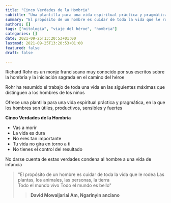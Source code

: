 ```yaml
---
title: "Cinco Verdades de la Hombria"
subtitle: "Una plantilla para una vida espiritual práctica y pragmática, en la que los hombres son útiles, productivos, sensibles y fuertes"
summary: "El propósito de un hombre es cuidar de toda la vida que le rodea"
authors: []
tags: ["mitología", "viaje del héroe", "hombria"]
categories: []
date: 2021-09-25T13:20:53+01:00
lastmod: 2021-09-25T13:20:53+01:00
featured: false
draft: false

---
```

Richard Rohr es un monje franciscano muy conocido por sus escritos sobre la hombría y la iniciación sagrada en el camino del héroe

Rohr ha resumido el trabajo de toda una vida en las siguientes máximas que distinguen a los hombres de los niños

Ofrece una plantilla para una vida espiritual práctica y pragmática, en la que los hombres son útiles, productivos, sensibles y fuertes

**Cinco Verdades de la Hombria**

- Vas a morir
- La vida es dura
- No eres tan importante
- Tu vida no gira en torno a ti
- No tienes el control del resultado

No darse cuenta de estas verdades condena al hombre a una vida de infancia

>"El propósito de un hombre es cuidar de toda la vida que le rodea
> Las plantas, los animales, las personas, la tierra\
> Todo el mundo vivo
> Todo el mundo es bello"
> >**David Mowaljarlai Am, Ngarinyin anciano**
